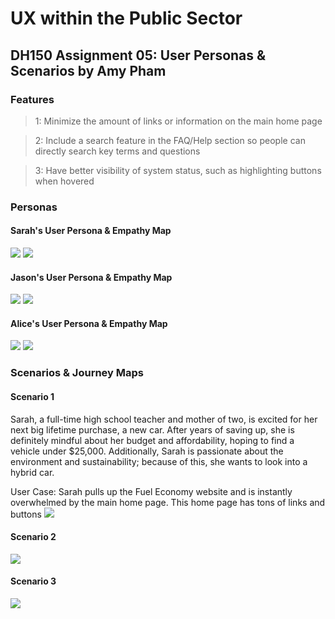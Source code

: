 # UX within the Public Sector 
## DH150 Assignment 05: User Personas & Scenarios by Amy Pham

### Features
> 1: Minimize the amount of links or information on the main home page 

> 2: Include a search feature in the FAQ/Help section so people can directly search key terms and questions 

> 3: Have better visibility of system status, such as highlighting buttons when hovered 

### Personas 

#### Sarah's User Persona & Empathy Map 
<img src="./Persona - Sarah.png"> 
<img src="./Empathy Map - Sarah.png"> 


#### Jason's User Persona & Empathy Map 
<img src="./Persona - Jason.png"> 
<img src="./Empathy Map - Jason.png"> 


#### Alice's User Persona & Empathy Map 
<img src="./Persona - Alice.png"> 
<img src="./Empathy Map - Alice.png"> 

### Scenarios & Journey Maps
#### Scenario 1
Sarah, a full-time high school teacher and mother of two, is excited for her next big lifetime purchase, a new car. After years of saving up, she is definitely mindful about her budget and affordability, hoping to find a vehicle under $25,000. Additionally, Sarah is passionate about the environment and sustainability; because of this, she wants to look into a hybrid car. 

User Case: Sarah pulls up the Fuel Economy website and is instantly overwhelmed by the main home page. This home page has tons of links and buttons
<img src="./Journey Maps - Sarah.png"> 

#### Scenario 2 
<img src="./Journey Maps - Jason.png"> 

#### Scenario 3
<img src="./Journey Maps - Alice.png"> 



